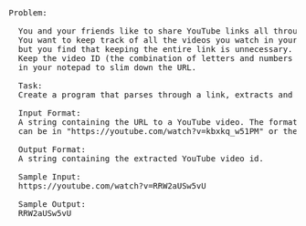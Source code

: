 <pre>
Problem:

  You and your friends like to share YouTube links all throughout the day. 
  You want to keep track of all the videos you watch in your own personal notepad, 
  but you find that keeping the entire link is unnecessary. 
  Keep the video ID (the combination of letters and numbers at the end of the link) 
  in your notepad to slim down the URL.

  Task: 
  Create a program that parses through a link, extracts and outputs the YouTube video ID.

  Input Format: 
  A string containing the URL to a YouTube video. The format of the string 
  can be in "https://youtube.com/watch?v=kbxkq_w51PM" or the shortened "https://youtu.be/KMBBjzp5hdc" format.

  Output Format: 
  A string containing the extracted YouTube video id.

  Sample Input: 
  https://youtube.com/watch?v=RRW2aUSw5vU

  Sample Output: 
  RRW2aUSw5vU

</pre>
